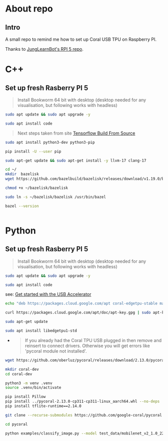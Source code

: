 # About repo

## Intro
A small repo to remind me how to set up Coral USB TPU on Raspberry PI.

Thanks to [JungLearnBot's RPI 5 repo](https://github.com/JungLearnBot/RPi5_yolov8).

# C++

## Set up fresh Rasberry PI 5

> Install Bookworm 64 bit with desktop (desktop needed for any visualisation, but following works with headless)

```bash
sudo apt update && sudo apt upgrade -y
```
```bash  
sudo apt install code
```
> Next steps taken from site [Tensorflow Build From Source](https://www.tensorflow.org/install/source)
> 

```bash
sudo apt install python3-dev python3-pip
```

```bash
pip install -U --user pip
```

```bash
sudo apt-get update && sudo apt-get install -y llvm-17 clang-17
```
```bash
cd ~/
mkdir  bazelisk
wget https://github.com/bazelbuild/bazelisk/releases/download/v1.19.0/bazelisk-linux-arm64 -O ~/bazelisk/bazelisk
```
```bash
chmod +x ~/bazelisk/bazelisk
```
```bash
sudo ln -s ~/bazelisk/bazelisk /usr/bin/bazel
```
```bash
bazel --version

```

```bash

```

# Python

## Set up fresh Rasberry PI 5

> Install Bookworm 64 bit with desktop (desktop needed for any visualisation, but following works with headless)

```bash
sudo apt update && sudo apt upgrade -y
```
```bash  
sudo apt install code
```

see: [Get started with the USB Accelerator](https://coral.ai/docs/accelerator/get-started/)
```bash
echo "deb https://packages.cloud.google.com/apt coral-edgetpu-stable main" | sudo tee /etc/apt/sources.list.d/coral-edgetpu.list
```

```bash
curl https://packages.cloud.google.com/apt/doc/apt-key.gpg | sudo apt-key add -
```

```bash
sudo apt-get update
```

```bash
sudo apt install libedgetpu1-std
```

- > If you already had the Coral TPU USB plugged in then remove and reinsert to connect drivers. Otherwise you will get errors like 'pycoral module not installed'.

```bash
wget https://github.com/oberluz/pycoral/releases/download/2.13.0/pycoral-2.13.0-cp311-cp311-linux_aarch64.whl
```

```bash
mkdir coral-dev
cd coral-dev
```

```bash
python3 -m venv .venv
source .venv/bin/activate
```

```bash
pip install Pillow
pip install ../pycoral-2.13.0-cp311-cp311-linux_aarch64.whl --no-deps
pip install tflite-runtime==2.14.0
```

```bash
git clone --recurse-submodules https://github.com/google-coral/pycoral
```

```bash
cd pycoral
```

```bash
python examples/classify_image.py --model test_data/mobilenet_v2_1.0_224_inat_bird_quant_edgetpu.tflite --labels test_data/inat_bird_labels.txt --input test_data/bird.bmp
```
